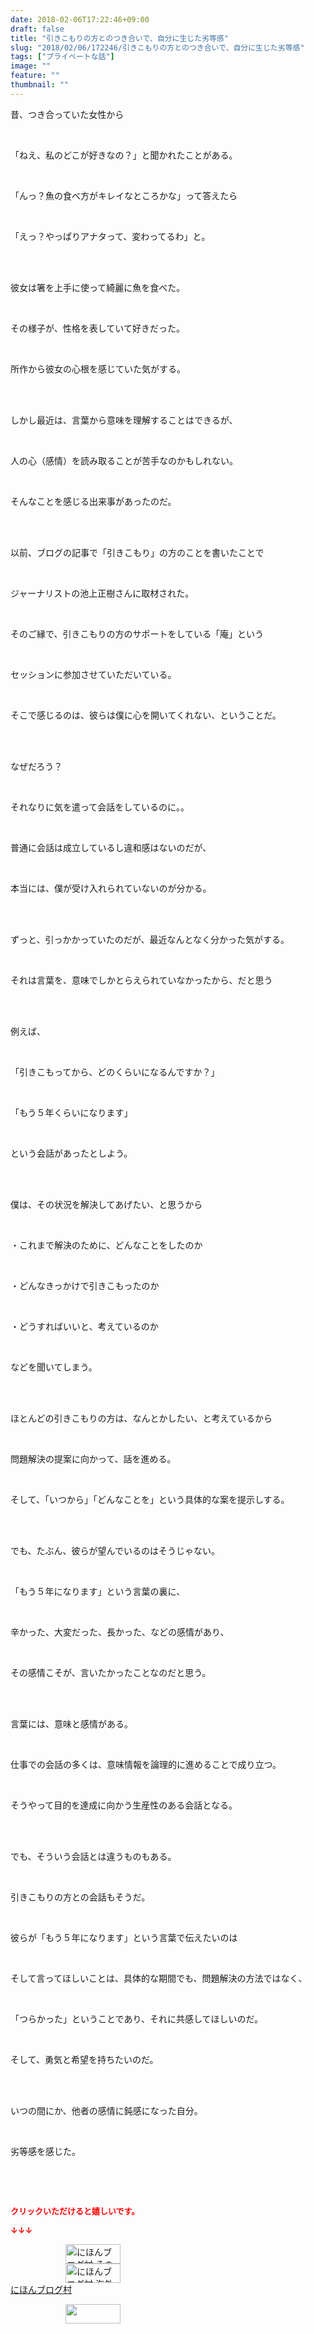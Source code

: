 ```yaml
---
date: 2018-02-06T17:22:46+09:00
draft: false
title: "引きこもりの方とのつき合いで、自分に生じた劣等感"
slug: "2018/02/06/172246/引きこもりの方とのつき合いで、自分に生じた劣等感"
tags: ["プライベートな話"]
image: ""
feature: ""
thumbnail: ""
---
```

<p>昔、つき合っていた女性から</p><p> </p><p>「ねえ、私のどこが好きなの？」と聞かれたことがある。</p><p> </p><p>「んっ？魚の食べ方がキレイなところかな」って答えたら</p><p> </p><p>「えっ？やっぱりアナタって、変わってるわ」と。</p><p> </p><p><br/>彼女は箸を上手に使って綺麗に魚を食べた。</p><p> </p><p>その様子が、性格を表していて好きだった。</p><p> </p><p>所作から彼女の心根を感じていた気がする。</p><p> </p><p><br/>しかし最近は、言葉から意味を理解することはできるが、</p><p> </p><p>人の心（感情）を読み取ることが苦手なのかもしれない。</p><p> </p><p>そんなことを感じる出来事があったのだ。</p><p> </p><p><br/>以前、ブログの記事で「引きこもり」の方のことを書いたことで</p><p> </p><p>ジャーナリストの池上正樹さんに取材された。</p><p> </p><p>そのご縁で、引きこもりの方のサポートをしている「庵」という</p><p> </p><p>セッションに参加させていただいている。</p><p> </p><p>そこで感じるのは、彼らは僕に心を開いてくれない、ということだ。</p><p> </p><p><br/>なぜだろう？</p><p> </p><p>それなりに気を遣って会話をしているのに。。</p><p> </p><p>普通に会話は成立しているし違和感はないのだが、</p><p> </p><p>本当には、僕が受け入れられていないのが分かる。</p><p> </p><p><br/>ずっと、引っかかっていたのだが、最近なんとなく分かった気がする。</p><p> </p><p>それは言葉を、意味でしかとらえられていなかったから、だと思う</p><p> </p><p><br/>例えば、</p><p> </p><p>「引きこもってから、どのくらいになるんですか？」</p><p> </p><p>「もう５年くらいになります」</p><p> </p><p>という会話があったとしよう。</p><p> </p><p><br/>僕は、その状況を解決してあげたい、と思うから</p><p> </p><p>・これまで解決のために、どんなことをしたのか</p><p> </p><p>・どんなきっかけで引きこもったのか</p><p> </p><p>・どうすればいいと、考えているのか</p><p> </p><p>などを聞いてしまう。</p><p> </p><p><br/>ほとんどの引きこもりの方は、なんとかしたい、と考えているから</p><p> </p><p>問題解決の提案に向かって、話を進める。</p><p> </p><p>そして、「いつから」「どんなことを」という具体的な案を提示しする。</p><p> </p><p><br/>でも、たぶん、彼らが望んでいるのはそうじゃない。</p><p> </p><p>「もう５年になります」という言葉の裏に、</p><p> </p><p>辛かった、大変だった、長かった、などの感情があり、</p><p> </p><p>その感情こそが、言いたかったことなのだと思う。</p><p> </p><p><br/>言葉には、意味と感情がある。</p><p> </p><p>仕事での会話の多くは、意味情報を論理的に進めることで成り立つ。</p><p> </p><p>そうやって目的を達成に向かう生産性のある会話となる。</p><p> </p><p><br/>でも、そういう会話とは違うものもある。</p><p> </p><p>引きこもりの方との会話もそうだ。</p><p> </p><p>彼らが「もう５年になります」という言葉で伝えたいのは</p><p> </p><p>そして言ってほしいことは、具体的な期間でも、問題解決の方法ではなく、</p><p> </p><p>「つらかった」ということであり、それに共感してほしいのだ。</p><p> </p><p>そして、勇気と希望を持ちたいのだ。</p><p> </p><p><br/>いつの間にか、他者の感情に鈍感になった自分。</p><p> </p><p>劣等感を感じた。</p><p> </p><p> </p><p><font color="#ff0000" size="2"><strong>クリックいただけると嬉しいです。</strong></font></p><p><font color="#ff0000" size="2"><strong>↓↓↓</strong></font></p><p><a href="ranking.html?p_cid=01260127" id="&amp;blogmura_banner" target="_blank"><img alt="にほんブログ村 その他生活ブログ 不動産投資へ" border="0" height="31" src="data:image/svg+xml;charset=utf-8,%3Csvg%20xmlns%3D%22http%3A%2F%2Fwww.w3.org%2F2000%2Fsvg%22%20title%3D%22Placeholder%20for%20Images%22%20role%3D%22presentation%22%20viewBox%3D%220%200%2088%2031%22%20%2F%3E" width="88" data-src="https://img-proxy.blog-video.jp/images?url=http%3A%2F%2Flife.blogmura.com%2Fhudousantoushi%2Fimg%2Fhudousantoushi88_31.gif" style="aspect-ratio: auto 88 / 31;"/><noscript><img alt="にほんブログ村 その他生活ブログ 不動産投資へ" border="0" height="31" src="https://img-proxy.blog-video.jp/images?url=http%3A%2F%2Flife.blogmura.com%2Fhudousantoushi%2Fimg%2Fhudousantoushi88_31.gif" width="88"></noscript></a><br/><a href="ranking.html?p_cid=01260127" target="_blank"><img alt="にほんブログ村 海外生活ブログ バリ島情報へ" border="0" height="31" src="data:image/svg+xml;charset=utf-8,%3Csvg%20xmlns%3D%22http%3A%2F%2Fwww.w3.org%2F2000%2Fsvg%22%20title%3D%22Placeholder%20for%20Images%22%20role%3D%22presentation%22%20viewBox%3D%220%200%2088%2031%22%20%2F%3E" width="88" data-src="https://img-proxy.blog-video.jp/images?url=http%3A%2F%2Foverseas.blogmura.com%2Fbali%2Fimg%2Fbali88_31.gif" style="aspect-ratio: auto 88 / 31;"/><noscript><img alt="にほんブログ村 海外生活ブログ バリ島情報へ" border="0" height="31" src="https://img-proxy.blog-video.jp/images?url=http%3A%2F%2Foverseas.blogmura.com%2Fbali%2Fimg%2Fbali88_31.gif" width="88"></noscript></a><br/><a href="ranking.html?p_cid=01260127" target="_blank">にほんブログ村</a></p><p><a href="link.php?1804582" title="人気ブログランキングへ"><img border="0" height="31" src="data:image/svg+xml;charset=utf-8,%3Csvg%20xmlns%3D%22http%3A%2F%2Fwww.w3.org%2F2000%2Fsvg%22%20title%3D%22Placeholder%20for%20Images%22%20role%3D%22presentation%22%20viewBox%3D%220%200%2088%2031%22%20%2F%3E" width="88" data-src="https://blog.with2.net/img/banner/banner_22.gif" style="aspect-ratio: auto 88 / 31;"/><noscript><img border="0" height="31" src="https://blog.with2.net/img/banner/banner_22.gif" width="88"></noscript></a></p><p> </p>

